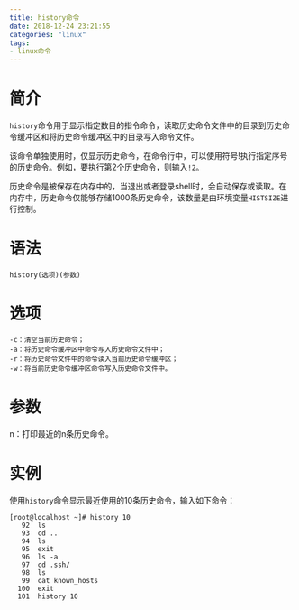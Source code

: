 ```yaml
---
title: history命令
date: 2018-12-24 23:21:55
categories: "linux"
tags:
- linux命令
---
```


# 简介
`history`命令用于显示指定数目的指令命令，读取历史命令文件中的目录到历史命令缓冲区和将历史命令缓冲区中的目录写入命令文件。

该命令单独使用时，仅显示历史命令，在命令行中，可以使用符号!执行指定序号的历史命令。例如，要执行第2个历史命令，则输入`!2`。

历史命令是被保存在内存中的，当退出或者登录shell时，会自动保存或读取。在内存中，历史命令仅能够存储1000条历史命令，该数量是由环境变量`HISTSIZE`进行控制。

# 语法
```shell
history(选项)(参数)
```
# 选项
```shell
-c：清空当前历史命令；
-a：将历史命令缓冲区中命令写入历史命令文件中；
-r：将历史命令文件中的命令读入当前历史命令缓冲区；
-w：将当前历史命令缓冲区命令写入历史命令文件中。
```
# 参数
n：打印最近的n条历史命令。

# 实例
使用`history`命令显示最近使用的10条历史命令，输入如下命令：
```shell
[root@localhost ~]# history 10
   92  ls
   93  cd ..
   94  ls
   95  exit
   96  ls -a
   97  cd .ssh/
   98  ls
   99  cat known_hosts
  100  exit
  101  history 10
```


